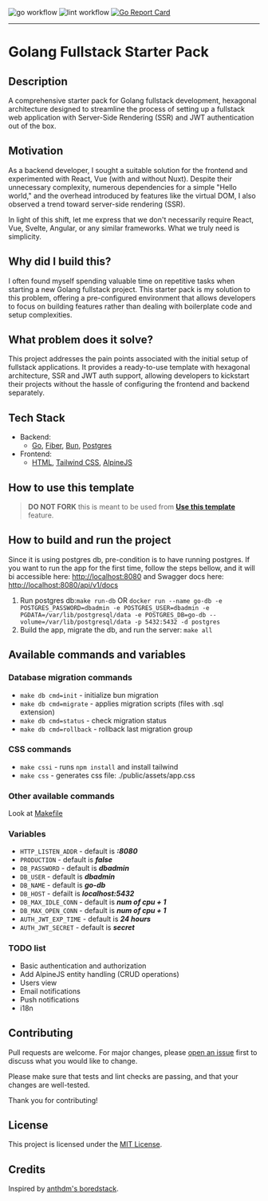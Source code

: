 ![go workflow](https://github.com/fmiskovic/go-starter/actions/workflows/go-ci.yml/badge.svg)
![lint workflow](https://github.com/fmiskovic/go-starter/actions/workflows/golangci-lint.yml/badge.svg)
[![Go Report Card](https://goreportcard.com/badge/github.com/fmiskovic/go-starter)](https://goreportcard.com/report/github.com/fmiskovic/go-starter)
___
# Golang Fullstack Starter Pack

## Description
A comprehensive starter pack for Golang fullstack development, hexagonal architecture designed to streamline the process of setting up a fullstack web application with Server-Side Rendering (SSR) and JWT authentication out of the box.

## Motivation
As a backend developer, I sought a suitable solution for the frontend and experimented with React, Vue (with and without Nuxt). Despite their unnecessary complexity, numerous dependencies for a simple "Hello world," and the overhead introduced by features like the virtual DOM, I also observed a trend toward server-side rendering (SSR).

In light of this shift, let me express that we don't necessarily require React, Vue, Svelte, Angular, or any similar frameworks. What we truly need is simplicity.

## Why did I build this?
I often found myself spending valuable time on repetitive tasks when starting a new Golang fullstack project. This starter pack is my solution to this problem, offering a pre-configured environment that allows developers to focus on building features rather than dealing with boilerplate code and setup complexities.

## What problem does it solve?
This project addresses the pain points associated with the initial setup of fullstack applications. It provides a ready-to-use template with hexagonal architecture, SSR and JWT auth support, allowing developers to kickstart their projects without the hassle of configuring the frontend and backend separately.

## Tech Stack
- Backend:
    - [Go](https://go.dev/), [Fiber](https://gofiber.io/), [Bun](https://bun.uptrace.dev/), [Postgres](https://www.postgresql.org/) 
- Frontend:
    - [HTML](https://developer.mozilla.org/en-US/docs/Web/HTML), [Tailwind CSS](https://flowbite.com/), [AlpineJS](https://alpinejs.dev/)

## How to use this template
> **DO NOT FORK** this is meant to be used from **[Use this template](https://github.com/fmiskovic/go-starter/generate)** feature.

## How to build and run the project
Since it is using postgres db, pre-condition is to have running postgres.
If you want to run the app for the first time, follow the steps bellow, and it will bi accessible here: [http://localhost:8080](http://localhost:8080) and Swagger docs here: [http://localhost:8080/api/v1/docs](http://localhost:8080/api/v1/docs)

1) Run postgres db:```make run-db``` OR ```docker run --name go-db -e POSTGRES_PASSWORD=dbadmin -e POSTGRES_USER=dbadmin -e PGDATA=/var/lib/postgresql/data -e POSTGRES_DB=go-db --volume=/var/lib/postgresql/data -p 5432:5432 -d postgres```
2) Build the app, migrate the db, and run the server: ```make all```

## Available commands and variables

### Database migration commands
- `make db cmd=init` - initialize bun migration
- `make db cmd=migrate` - applies migration scripts (files with .sql extension)
- `make db cmd=status` - check migration status
- `make db cmd=rollback` - rollback last migration group

### CSS commands
- `make cssi` - runs `npm install` and install tailwind
- `make css` - generates css file: ./public/assets/app.css

### Other available commands
Look at [Makefile](https://github.com/fmiskovic/go-starter/blob/main/Makefile)

### Variables
- `HTTP_LISTEN_ADDR`  - default is ***:8080***
- `PRODUCTION` - default is ***false***
- `DB_PASSWORD` - default is ***dbadmin***
- `DB_USER` - default is ***dbadmin***
- `DB_NAME` - default is ***go-db***
- `DB_HOST` - defailt is ***localhost:5432***
- `DB_MAX_IDLE_CONN` - default is ***num of cpu + 1***
- `DB_MAX_OPEN_CONN` - default is ***num of cpu + 1***
- `AUTH_JWT_EXP_TIME` - default is ***24 hours***
- `AUTH_JWT_SECRET` - default is ***secret***

### TODO list
- Basic authentication and authorization
- Add AlpineJS entity handling (CRUD operations)
- Users view
- Email notifications
- Push notifications
- i18n

## Contributing

Pull requests are welcome. For major changes, please [open an issue](https://github.com/fmiskovic/go-starter/issues/new) first to discuss what you would like to change.

Please make sure that tests and lint checks are passing, and that your changes are well-tested.

Thank you for contributing!

## License
This project is licensed under the [MIT License](https://github.com/fmiskovic/go-starter/blob/main/LICENSE.md).

## Credits
Inspired by [anthdm's boredstack](https://github.com/anthdm/boredstack).


